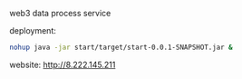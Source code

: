 web3 data process service

deployment:

```bash
nohup java -jar start/target/start-0.0.1-SNAPSHOT.jar &
```

website:
http://8.222.145.211